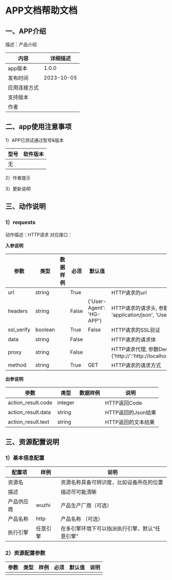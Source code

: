 
# APP文档帮助文档

## 一、APP介绍


描述：产品介绍  


| 内容 | 详细描述 |
| ---- | ------ |
| app版本      | 1.0.0 |
| 发布时间     | 2023-10-05|10:53:06 |
| 应用连接方式  |  |
| 支持版本     |  |
| 作者        |  |

## 二、app使用注意事项

1）APP已测试通过型号&版本

| 型号   | 软件版本  |
| ----- | ------- |
| 无 |  |

2）作者提示
> 
> 

3）更新说明
> 
>


## 三、动作说明

### 1）requests
动作描述：HTTP请求
对应接口：

**入参说明**

| 参数  | 类型 | 数据样例 | 必须 | 默认值 | 说明   |
| ---- | ----- | ---- | ---- | ---- | ---- |
| url |  string  |  | True |  |  HTTP请求的url  |
| headers |  string  |  | False | {'User-Agent': 'HG-APP'} |  HTTP请求的请求头, 参数Demo: {'Content-Type': 'application/json', 'User-Agent': 'HG-APP'}  |
| ssl_verify |  boolean  |  | True | False |  HTTP请求的SSL验证  |
| data |  string  |  | False |  |  HTTP请求的请求体  |
| proxy |  string  |  | False |  |  HTTP请求代理, 参数Demo: {'http://':'http://localhost:8080','https://':'http://localhost:8081'}  |
| method |  string  |  | True | GET |  HTTP请求的请求方式  |

**出参说明**    

| 参数  | 类型   | 数据样例  | 说明 |
| ---- | ----- | ------- | ---- |  
| action_result.code |  integer  |  |  HTTP返回Code  |
| action_result.data |  string  |  |  HTTP返回的Json结果  |
| action_result.text |  string  |  |  HTTP返回的文本结果  |

## 三、资源配置说明

###  1）基本信息配置

| 配置项     | 样例                  | 说明                                           |
| ---------- | --------------------- | ---------------------------------------------- |
| 资源名     |     | 资源名称具备可辨识度，比如设备所在的位置       |
| 描述       |  | 描述尽可能清晰              |
| 产品供应商 |  wuzhi | 产品生产厂商（可选）        |
| 产品名称   |  http  | 产品名称 （可选）    |
| 执行引擎   | 任意引擎  | 在多引擎环境下可以指派执行引擎，默认“任意引擎” |
        
### 2）资源配置参数

| 参数 | 类型 | 样例 | 必须 | 默认值 | 说明 |
| ---- | ---- | ---- | ---- | ------ | ---- |
|      |      |      |      |        |      |